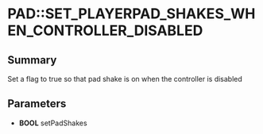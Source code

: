 # PAD::SET_PLAYERPAD_SHAKES_WHEN_CONTROLLER_DISABLED

## Summary
Set a flag to true so that pad shake is on when the controller is disabled

## Parameters
* **BOOL** setPadShakes